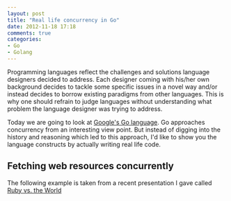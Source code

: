 ```yaml
---
layout: post
title: "Real life concurrency in Go"
date: 2012-11-18 17:18
comments: true
categories: 
- Go
- Golang
---
```


Programming languages reflect the challenges and solutions language
designers decided to address. Each designer coming with his/her own background
decides to tackle some specific issues in a novel way and/or instead
decides to borrow existing paradigms from other languages.
This is why one should refrain to judge languages without understanding
what problem the language designer was trying to address.

Today we are going to look at [Google's Go language](http://golang.org/).
Go approaches concurrency from an interesting view point. But instead of digging
into the history and reasoning which led to this approach, I'd like to
show you the language constructs by actually writing real life code.

## Fetching web resources concurrently

The following example is taken from a recent presentation I gave called
[Ruby vs. the World]()
